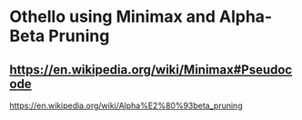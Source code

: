 # Othello using Minimax and Alpha-Beta Pruning
https://en.wikipedia.org/wiki/Minimax#Pseudocode
---
https://en.wikipedia.org/wiki/Alpha%E2%80%93beta_pruning
